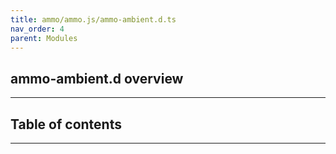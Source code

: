 ```yaml
---
title: ammo/ammo.js/ammo-ambient.d.ts
nav_order: 4
parent: Modules
---
```


## ammo-ambient.d overview

---

<h2 class="text-delta">Table of contents</h2>

---
